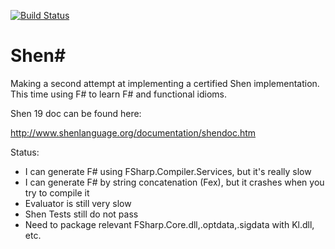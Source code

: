 [![Build Status](https://api.travis-ci.org/rkoeninger/ShenSharp.svg?branch=master)](https://travis-ci.org/rkoeninger/ShenSharp)

# Shen&#35;

Making a second attempt at implementing a certified Shen implementation. This time using F# to learn F# and functional idioms.

Shen 19 doc can be found here:

http://www.shenlanguage.org/documentation/shendoc.htm

Status:
  * I can generate F# using FSharp.Compiler.Services, but it's really slow
  * I can generate F# by string concatenation (Fex), but it crashes when you try to compile it
  * Evaluator is still very slow
  * Shen Tests still do not pass
  * Need to package relevant FSharp.Core.dll,.optdata,.sigdata with Kl.dll, etc.
